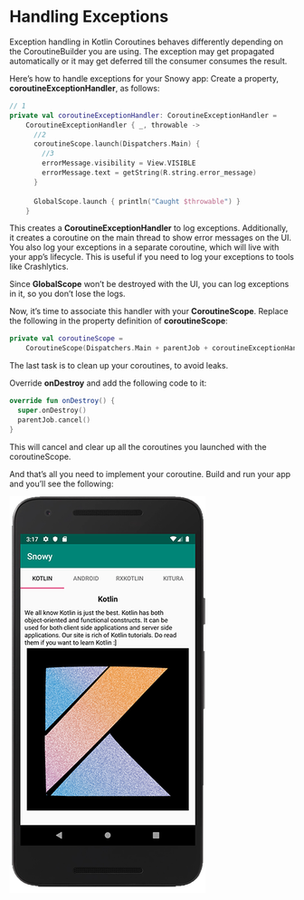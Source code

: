 # Handling Exceptions

Exception handling in Kotlin Coroutines behaves differently depending on the CoroutineBuilder you are using. The exception may get propagated automatically or it may get deferred till the consumer consumes the result.

Here’s how to handle exceptions for your Snowy app:
Create a property, **coroutineExceptionHandler**, as follows:

~~~kotlin
// 1
private val coroutineExceptionHandler: CoroutineExceptionHandler =
    CoroutineExceptionHandler { _, throwable ->
      //2
      coroutineScope.launch(Dispatchers.Main) {
        //3
        errorMessage.visibility = View.VISIBLE
        errorMessage.text = getString(R.string.error_message)
      }

      GlobalScope.launch { println("Caught $throwable") }
    }
~~~

This creates a **CoroutineExceptionHandler** to log exceptions. Additionally, it creates a coroutine on the main thread to show error messages on the UI. You also log your exceptions in a separate coroutine, which will live with your app’s lifecycle. This is useful if you need to log your exceptions to tools like Crashlytics.

Since **GlobalScope** won’t be destroyed with the UI, you can log exceptions in it, so you don’t lose the logs.

Now, it’s time to associate this handler with your **CoroutineScope**. Replace the following in the property definition of **coroutineScope**:

~~~kotlin
private val coroutineScope =
    CoroutineScope(Dispatchers.Main + parentJob + coroutineExceptionHandler)
~~~

The last task is to clean up your coroutines, to avoid leaks.

Override **onDestroy** and add the following code to it:

~~~kotlin
override fun onDestroy() {
  super.onDestroy()
  parentJob.cancel()
}
~~~

This will cancel and clear up all the coroutines you launched with the coroutineScope.

And that’s all you need to implement your coroutine. Build and run your app and you’ll see the following:

![](img/s4k02.png)
